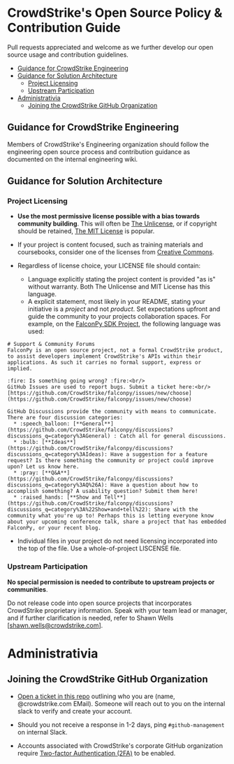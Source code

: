 # CrowdStrike's Open Source Policy &amp; Contribution Guide

Pull requests appreciated and welcome as we further develop our open source usage and contribution guidelines. 

- [Guidance for CrowdStrike Engineering](#guidance-for-crowdstrike-engineering)
- [Guidance for Solution Architecture](#guidance-for-solution-architecture)
    + [Project Licensing](#project-licensing)
    + [Upstream Participation](#upstream-participation)
- [Administrativia](#administrativia)
  * [Joining the CrowdStrike GitHub Organization](#joining-the-crowdstrike-github-organization)
    
## Guidance for CrowdStrike Engineering
Members of CrowdStrike's Engineering organization should follow the engineering open source process and contribution guidance as documented on the internal engineering wiki.

## Guidance for Solution Architecture
### Project Licensing
* **Use the most permissive license possible with a bias towards community building**. This will often be [The Unlicense](https://opensource.org/licenses/unlicense), or if copyright should be retained, [The MIT License](https://opensource.org/licenses/MIT) is popular.

* If your project is content focused, such as training materials and coursebooks, consider one of the licenses from [Creative Commons](https://creativecommons.org/choose/).

* Regardless of license choice, your LICENSE file should contain:
  + Language explicitly stating the project content is provided "as is" without warranty. Both The Unlicense and MIT License has this language.
  + A explicit statement, most likely in your README, stating your initiative is a *project* and not *product*. Set expectations upfront and guide the community to your projects collaboration spaces. For example, on the [FalconPy SDK Project](https://github.com/CrowdStrike/falconpy), the following language was used:

```
# Support & Community Forums
FalconPy is an open source project, not a formal CrowdStrike product, to assist developers implement CrowdStrike's APIs within their applications. As such it carries no formal support, express or implied. 

:fire: Is something going wrong? :fire:<br/>
GitHub Issues are used to report bugs. Submit a ticket here:<br/>
[https://github.com/CrowdStrike/falconpy/issues/new/choose](https://github.com/CrowdStrike/falconpy/issues/new/choose)

GitHub Discussions provide the community with means to communicate. There are four discussion categories:
  * :speech_balloon: [**General**](https://github.com/CrowdStrike/falconpy/discussions?discussions_q=category%3AGeneral) : Catch all for general discussions. 
  * :bulb: [**Ideas**](https://github.com/CrowdStrike/falconpy/discussions?discussions_q=category%3AIdeas): Have a suggestion for a feature request? Is there something the community or project could improve upon? Let us know here.
  * :pray: [**Q&A**](https://github.com/CrowdStrike/falconpy/discussions?discussions_q=category%3AQ%26A): Have a question about how to accomplish something? A usability question? Submit them here!
  * :raised_hands: [**Show and Tell**](https://github.com/CrowdStrike/falconpy/discussions?discussions_q=category%3A%22Show+and+tell%22): Share with the community what you're up to! Perhaps this is letting everyone know about your upcoming conference talk, share a project that has embedded FalconPy, or your recent blog.
```

* Individual files in your project do not need licensing incorporated into the top of the file. Use a whole-of-project LISCENSE file.


### Upstream Participation
**No special permission is needed to contribute to upstream projects or communities**. 

Do not release code into open source projects that incorporates CrowdStrike proprietary information. Speak with your team lead or manager, and if further clarification is needed, refer to Shawn Wells [[shawn.wells@crowdstrike.com](mailto:shawn.wells@crowdstrike.com)].


# Administrativia
## Joining the CrowdStrike GitHub Organization
* [Open a ticket in this repo](https://github.com/CrowdStrike/Open-Source-Policy/issues) outlining who you are (name, @crowdstrike.com EMail). Someone will reach out to you on the internal slack to verify and create your account.

* Should you not receive a response in 1-2 days, ping ``#github-management`` on internal Slack.

* Accounts associated with CrowdStrike's corporate GitHub organization require [Two-factor Authentication (2FA)](https://docs.github.com/en/free-pro-team@latest/github/authenticating-to-github/securing-your-account-with-two-factor-authentication-2fa) to be enabled.
